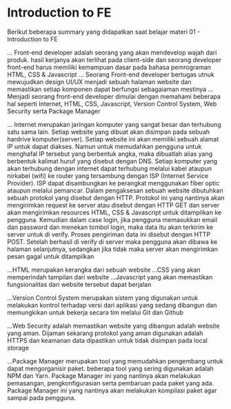 # Introduction to FE

Berikut beberapa summary yang didapatkan saat belajar materi 01 - Introduction to FE

... Front-end developer adalah seorang yang akan mendevelop wajah dari produk. hasil kerjanya akan terlihat pada client-side dan seorang developer front-end harus memiliki kemampuan dasar pada bahasa pemrograman HTML, CSS & Javascript
... Seorang Front-end developer bertugas utnuk mewujudkan design UI/UX menjadi sebuah halaman website dan memastikan setiap komponen dapat berfungsi sebagaiaman mestinya
... Menjadi seorang front-end developer dimulai dengan memahami beberapa hal seperti Internet, HTML, CSS, Javascript, Version Control System, Web Security serta Package Manager

... Internet merupakan jaringan komputer yang sangat besar dan terhubung satu sama lain. Setiap website yang dibuat akan disimpan pada sebuah hardrive komputer(server). Setiap website ini akan memiliki sebuah alamat IP untuk dapat diakses. Namun untuk memudahkan pengguna untuk menghafal IP tersebut yang berbentuk angka, maka dibuatlah alias yang berbentuk kalimat huruf yang disebut dengan DNS. Setiap komputer yang akan terhubung dengan internet dapat terhubung melalui kabel ataupun nirkabel (wifi) ke router yang tersambung dengan ISP (Internet Service Provider). ISP dapat disambungkan ke perangkat menggunakan fiber optic ataupun melalui pemancar. Dalam pengaksesan sebuah website dibutuhkan sebuah protokol yang disebut dengan HTTP. Protokol ini yang nantinya akan mengirimkan request ke server atau disebut dengan HTTP GET dan server akan mengirimkan resources HTML, CSS & Javascript untuk ditampilkan ke pengguna. Kemudian dalam case login, jika pengguna memasukkan email dan password dan menekan tombol login, maka data itu akan terkirim ke server untuk di verify. Proses pengiriman data ini disebut dengan HTTP POST. Setelah berhasil di verify di server maka pengguna akan dibawa ke halaman selanjutnya, sedangkan jika tidak maka server akan mengirimkan pesan gagal untuk ditampilkan

...HTML merupakan kerangka dari sebuah website
...CSS yang akan memperindah tampilan dari website
...Javascript yang akan memastikan fungsionalitas dari website tersebut dapat berjalan

...Version Control System merupakan sistem yang digunakan untuk melakukan kontrol terhadap versi dari aplikasi yang sedang dibangun dan memungkikan untuk bekerja secara tim melalui Git dan Github

...Web Security adalah memastikan website yang dibangun adalah website yang aman. Dijaman sekarang protokol yang aman digunakan adalah HTTPS dan keamanan data dipastikan untuk tidak disimpan pada local storage

...Package Manager merupakan tool yang memudahkan pengembang untuk dapat mengorganisir paket. beberapa tool yang sering digunakan adalah NPM dan Yarn. Package Manager ini yang nantinya akan melakukan pemasangan, pengkonfigurasian serta pembaruan pada paket yang ada. Package Manager ini yang nantinya akan melakukan kompilasi paket agar sampai pada pengguna.

